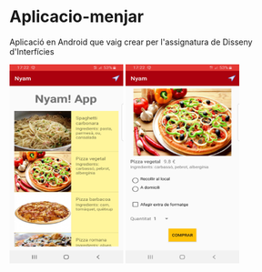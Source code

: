 # Aplicacio-menjar
Aplicació en Android que vaig crear per l'assignatura de Disseny d'Interfícies


<img src="Captura1.jpg" width="200" height="350">      <img src="Captura2.jpg" width="200" height="350">
